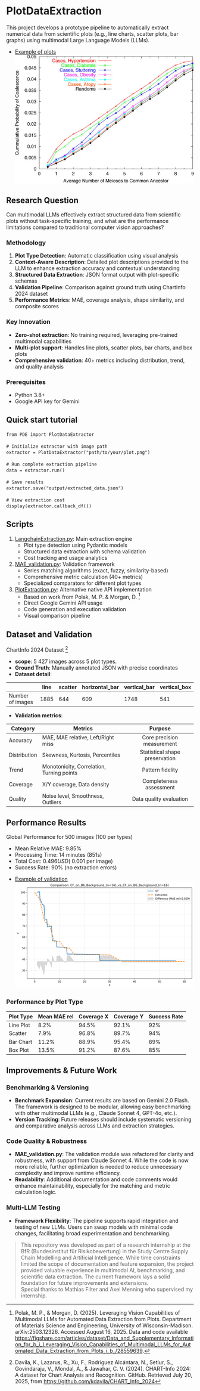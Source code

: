# PlotDataExtraction
This project develops a prototype pipeline to automatically extract numerical data from scientific plots (e.g., line charts, scatter plots, bar graphs) using multimodal Large Language Models (LLMs).<br/>
- <ins>Example of plots</ins><br/>
![Example of plots](Dataset/CHARTINFO_2024/images/line/PMC1200427___pgen.0010032.g002.jpg)
## Research Question
Can multimodal LLMs effectively extract structured data from scientific plots without task-specific training, and what are the performance limitations compared to traditional computer vision approaches?

### Methodology
1. **Plot Type Detection**: Automatic classification using visual analysis
2. **Context-Aware Description**: Detailed plot descriptions provided to the LLM to enhance extraction accuracy and contextual understanding
3. **Structured Data Extraction**: JSON format output with plot-specific schemas
4. **Validation Pipeline**: Comparison against ground truth using ChartInfo 2024 dataset
5. **Performance Metrics**: MAE, coverage analysis, shape similarity, and composite scores

### Key Innovation
- **Zero-shot extraction**: No training required, leveraging pre-trained multimodal capabilities
- **Multi-plot support**: Handles line plots, scatter plots, bar charts, and box plots
- **Comprehensive validation**: 40+ metrics including distribution, trend, and quality analysis

### Prerequisites
- Python 3.8+
- Google API key for Gemini

## Quick start tutorial
```
from PDE import PlotDataExtractor

# Initialize extractor with image path
extractor = PlotDataExtractor("path/to/your/plot.png")

# Run complete extraction pipeline
data = extractor.run()

# Save results
extractor.save("output/extracted_data.json")

# View extraction cost
display(extractor.callback_df())
```
## Scripts
1. [LangchainExtraction.py](PDE/LangchainExtraction.py): Main extraction engine
    * Plot type detection using Pydantic models
    * Structured data extraction with schema validation
    * Cost tracking and usage analytics
2. [MAE_validation.py](PDE/MAE_validation.py): Validation framework
    * Series matching algorithms (exact, fuzzy, similarity-based)
    * Comprehensive metric calculation (40+ metrics)
    * Specialized comparators for different plot types
3. [PlotExtraction.py](PDE/PlotExtraction.py): Alternative native API implementation
    * Based on work from Polak, M. P. & Morgan, D. [^1]
    * Direct Google Gemini API usage
    * Code generation and execution validation
    * Visual comparison pipeline

## Dataset and Validation
ChartInfo 2024 Dataset [^2]

* **scope**: 5 427 images across 5 plot types.
* **Ground Truth**: Manually annotated JSON with precise coordinates
* **Dataset detail**:

|                |line|scatter|horizontal_bar|vertIcal_bar|vertical_box|
|----------------|----|-------|--------------|-----------|------------|
|Number of images|1885|644|609|1748|541|

* **Validation metrics**:

|Category|Metrics|Purpose|
|--------|-------|:-------:|
|Accuracy|MAE, MAE relative, Left/Right miss|Core precision measurement|
|Distribution|Skewness, Kurtosis, Percentiles|Statistical shape preservation|
|Trend|Monotonicity, Correlation, Turning points|Pattern fidelity|
|Coverage|X/Y coverage, Data density|Completeness assessment|
|Quality|Noise level, Smoothness, Outliers|Data quality evaluation|

## Performance Results
Global Performance for 500 images (100 per types)
* Mean Relative MAE: 9.85%
* Processing Time: 14 minutes (851s)
* Total Cost: $0.496 USD (~$0.001 per image)
* Success Rate: 90% (no extraction errors)<br/>
- <ins>Example of validation</ins><br/>
![Example of validation](Dataset/CHARTINFO_2024/output/line/PMC1166548___1471-2156-6-29-4/comparison_PMC1166548_1471-2156-6-29-4_CF_on_B6_Background_(n=16)_vs_CF_on_B6_Background_(n=16).png)
### Performance by Plot Type

| Plot Type | Mean MAE rel | Coverage X | Coverage Y | Success Rate |
|-----------|-------------|------------|------------|--------------|
| Line Plot | 8.2% | 94.5% | 92.1% | 92% |
| Scatter | 7.9% | 96.8% | 89.7% | 94% |
| Bar Chart | 11.2% | 88.9% | 95.4% | 89% |
| Box Plot | 13.5% | 91.2% | 87.6% | 85% |

## Improvements & Future Work

### Benchmarking & Versioning
- **Benchmark Expansion**: Current results are based on Gemini 2.0 Flash. The framework is designed to be modular, allowing easy benchmarking with other multimodal LLMs (e.g., Claude Sonnet 4, GPT-4o, etc.).
- **Version Tracking**: Future releases should include systematic versioning and comparative analysis across LLMs and extraction strategies.

### Code Quality & Robustness
- **MAE_validation.py**: The validation module was refactored for clarity and robustness, with support from Claude Sonnet 4. While the code is now more reliable, further optimization is needed to reduce unnecessary complexity and improve runtime efficiency.
- **Readability**: Additional documentation and code comments would enhance maintainability, especially for the matching and metric calculation logic.

### Multi-LLM Testing
- **Framework Flexibility**: The pipeline supports rapid integration and testing of new LLMs. Users can swap models with minimal code changes, facilitating broad experimentation and benchmarking.


> This repository was developed as part of a research internship at the BfR (Bundesinstitut für Risikobewertung) in the Study Centre Supply Chain Modelling and Artificial Intelligence. While time constraints limited the scope of documentation and feature expansion, the project provided valuable experience in multimodal AI, benchmarking, and scientific data extraction. The current framework lays a solid foundation for future improvements and extensions.<br/>Special thanks to Mathias Filter and Axel Menning who supervised my internship.



[^1]:Polak, M. P., & Morgan, D. (2025). Leveraging Vision Capabilities of Multimodal LLMs for Automated Data Extraction from Plots. Department of Materials Science and Engineering, University of Wisconsin-Madison. arXiv:2503.12326. Accessed August 16, 2025. Data and code available https://figshare.com/articles/dataset/Data_and_Supplementary_Information_for_b_i_Leveraging_Vision_Capabilities_of_Multimodal_LLMs_for_Automated_Data_Extraction_from_Plots_i_b_/28559639.

[^2]: Davila, K., Lazarus, R., Xu, F., Rodríguez Alcántara, N., Setlur, S., Govindaraju, V., Mondal, A., & Jawahar, C. V. (2024). CHART-Info 2024: A dataset for Chart Analysis and Recognition. GitHub. Retrieved July 20, 2025, from https://github.com/kdavila/CHART_Info_2024 
